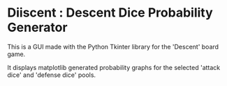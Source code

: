 # Diiscent : Descent Dice Probability Generator

This is a GUI made with the Python Tkinter library for the 'Descent' board game. 

It displays matplotlib generated probability graphs for the selected 'attack dice' and 'defense dice' pools. 

